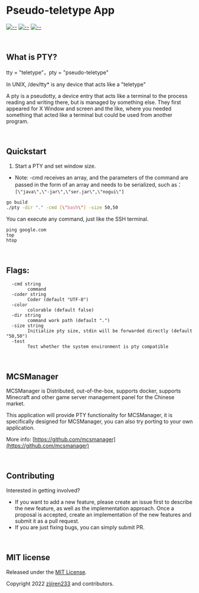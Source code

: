 # Pseudo-teletype App

[![--](https://img.shields.io/badge/Go_Version-1.18.3-green.svg)](https://github.com/MCSManager)
[![--](https://img.shields.io/badge/Support-Windows/Linux-yellow.svg)](https://github.com/MCSManager)
[![--](https://img.shields.io/badge/License-MIT-red.svg)](https://github.com/MCSManager)

<br />

## What is PTY?

tty = "teletype"，pty = "pseudo-teletype"

In UNIX, /dev/tty\* is any device that acts like a "teletype"

A pty is a pseudotty, a device entry that acts like a terminal to the process reading and writing there,
but is managed by something else.
They first appeared for X Window and screen and the like,
where you needed something that acted like a terminal but could be used from another program.

<br />

## Quickstart

1. Start a PTY and set window size.

- Note: -cmd receives an array, and the parameters of the command are passed in the form of an array and needs to be serialized, such as：`[\"java\",\"-jar\",\"ser.jar\",\"nogui\"]`

```bash
go build
./pty -dir "." -cmd [\"bash\"] -size 50,50
```

You can execute any command, just like the SSH terminal.

```
ping google.com
top
htop
```

<br />

## Flags:

```
  -cmd string
        command
  -coder string
        Coder (default "UTF-8")
  -color
        colorable (default false)
  -dir string
        command work path (default ".")
  -size string
        Initialize pty size, stdin will be forwarded directly (default "50,50")
  -test
        Test whether the system environment is pty compatible
```

<br />

## MCSManager

MCSManager is Distributed, out-of-the-box, supports docker,
supports Minecraft and other game server management panel for the Chinese market.

This application will provide PTY functionality for MCSManager,
it is specifically designed for MCSManager,
you can also try porting to your own application.

More info: [https://github.com/mcsmanager](https://github.com/mcsmanager)

<br />

## Contributing

Interested in getting involved?

- If you want to add a new feature, please create an issue first to describe the new feature, as well as the implementation approach. Once a proposal is accepted, create an implementation of the new features and submit it as a pull request.
- If you are just fixing bugs, you can simply submit PR.

<br />

## MIT license

Released under the [MIT License](https://opensource.org/licenses/MIT).

Copyright 2022 [zijiren233](https://github.com/zijiren233) and contributors.
